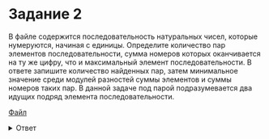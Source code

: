 # Задание 2

В файле содержится последовательность натуральных чисел, которые нумеруются, начиная с единицы. Определите количество пар элементов последовательности, сумма номеров которых оканчивается на ту же цифру, что и максимальный элемент последовательности. В ответе запишите количество найденных пар, затем минимальное значение среди модулей разностей суммы элементов и суммы номеров таких пар. В данной задаче под парой подразумевается два идущих подряд элемента последовательности.

[Файл](https://kompege.ru/files/jNdCTrDOd.txt)

<details>
<summary>Ответ</summary>
1000 811
</details>

